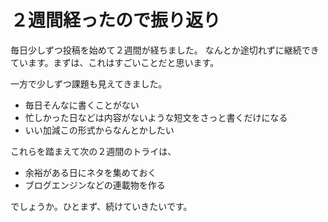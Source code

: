 # ２週間経ったので振り返り

毎日少しずつ投稿を始めて２週間が経ちました。
なんとか途切れずに継続できています。まずは、これはすごいことだと思います。

一方で少しずつ課題も見えてきました。

- 毎日そんなに書くことがない
- 忙しかった日などは内容がないような短文をさっと書くだけになる
- いい加減この形式からなんとかしたい

これらを踏まえて次の２週間のトライは、

- 余裕がある日にネタを集めておく
- ブログエンジンなどの連載物を作る

でしょうか。ひとまず、続けていきたいです。